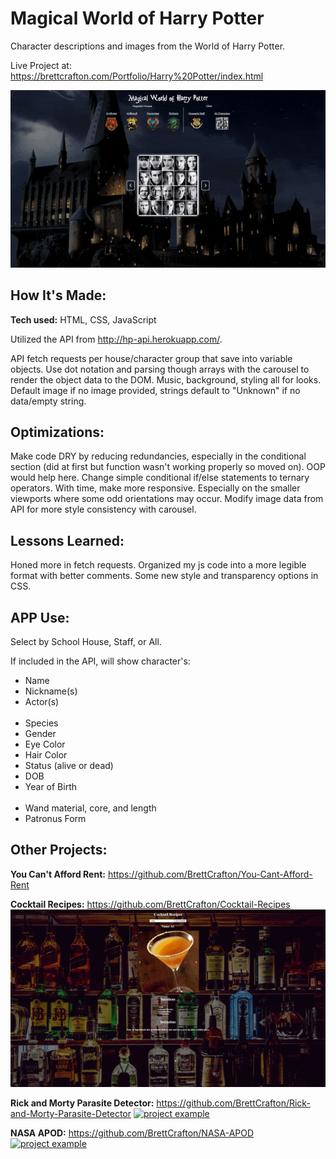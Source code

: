 # Magical World of Harry Potter

Character descriptions and images from the World of Harry Potter.

Live Project at: <a href="https://brettcrafton.com/Portfolio/Harry%20Potter/index.html" target="_blank" rel="noreferrer"> https://brettcrafton.com/Portfolio/Harry%20Potter/index.html </a>

<a href="https://brettcrafton.com/Portfolio/Harry%20Potter/index.html" target="_blank" rel="noreferrer"> <img src="https://github.com/BrettCrafton/BrettCrafton/blob/main/assets/Harry%20Potter%20gif.gif?raw=true" alt="project example"/> </a>

## How It's Made:

**Tech used:** HTML, CSS, JavaScript

Utilized the API from http://hp-api.herokuapp.com/.

API fetch requests per house/character group that save into variable objects. Use dot notation and parsing though arrays with the carousel to render the object data to the DOM. Music, background, styling all for looks. Default image if no image provided, strings default to "Unknown" if no data/empty string.

## Optimizations:

Make code DRY by reducing redundancies, especially in the conditional section (did at first but function wasn't working properly so moved on). OOP would help here. Change simple conditional if/else statements to ternary operators. With time, make more responsive. Especially on the smaller viewports where some odd orientations may occur. Modify image data from API for more style consistency with carousel. 

## Lessons Learned:

Honed more in fetch requests. Organized my js code into a more legible format with better comments. Some new style and transparency options in CSS.

## APP Use:

Select by School House, Staff, or All.

If included in the API, will show character's:

<ul>
  <li>Name</li>
  <li>Nickname(s)</li>
  <li>Actor(s)</li>
  <br>
  <li>Species</li>
  <li>Gender</li>
  <li>Eye Color</li>
  <li>Hair Color</li>
  <li>Status (alive or dead)</li>
  <li>DOB</li>
  <li>Year of Birth</li>
  <br>
  <li>Wand material, core, and length</li>
  <li>Patronus Form</li>
</ul>

## Other Projects:

**You Can't Afford Rent:** https://github.com/BrettCrafton/You-Cant-Afford-Rent

**Cocktail Recipes:** https://github.com/BrettCrafton/Cocktail-Recipes
<a href="https://brettcrafton.com/Portfolio/Bar%20API/index.html" target="_blank" rel="noreferrer"> <img src="https://github.com/BrettCrafton/BrettCrafton/blob/main/assets/Cocktail%20Recipe%20gif.gif?raw=true" alt="project example"/> </a>


**Rick and Morty Parasite Detector:** https://github.com/BrettCrafton/Rick-and-Morty-Parasite-Detector
<a href="https://brettcrafton.com/Portfolio/Rick-and-Morty/index.html" target="_blank" rel="noreferrer"> <img src="https://github.com/BrettCrafton/BrettCrafton/blob/main/assets/Rick%20and%20Morty%20gif.gif?raw=true" alt="project example"/> </a>


**NASA APOD:** https://github.com/BrettCrafton/NASA-APOD
<a href="https://brettcrafton.com/Portfolio/NASA%20API/index.html" target="_blank" rel="noreferrer"> <img src="https://github.com/BrettCrafton/BrettCrafton/blob/main/assets/NASA%20APOD%20gif.gif?raw=true" alt="project example"/> </a>
